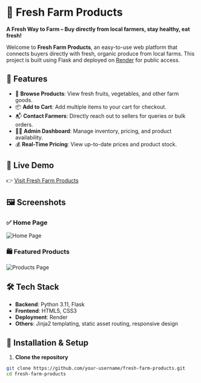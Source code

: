 # 🥬 Fresh Farm Products

**A Fresh Way to Farm – Buy directly from local farmers, stay healthy, eat fresh!**

Welcome to **Fresh Farm Products**, an easy-to-use web platform that connects buyers directly with fresh, organic produce from local farms. This project is built using Flask and deployed on [Render](https://fresh-farm.onrender.com) for public access.

## 🌟 Features

- 🛒 **Browse Products**: View fresh fruits, vegetables, and other farm goods.
- 📦 **Add to Cart**: Add multiple items to your cart for checkout.
- 📬 **Contact Farmers**: Directly reach out to sellers for queries or bulk orders.
- 🧑‍💼 **Admin Dashboard**: Manage inventory, pricing, and product availability.
- 💰 **Real-Time Pricing**: View up-to-date prices and product stock.

## 🚀 Live Demo

👉 [Visit Fresh Farm Products](https://fresh-farm.onrender.com)

## 🖼️ Screenshots

### ✅ Home Page
![Home Page](/mnt/data/Screenshot%202025-06-30%20183724.png)

### 🛍️ Featured Products
![Products Page](/mnt/data/Screenshot%202025-06-30%20183750.png)

## 🛠️ Tech Stack

- **Backend**: Python 3.11, Flask
- **Frontend**: HTML5, CSS3
- **Deployment**: Render
- **Others**: Jinja2 templating, static asset routing, responsive design

## 🧰 Installation & Setup

1. **Clone the repository**

```bash
git clone https://github.com/your-username/fresh-farm-products.git
cd fresh-farm-products
